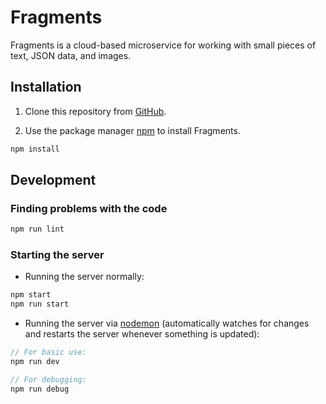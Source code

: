 # Fragments

Fragments is a cloud-based microservice for working with small pieces of text, JSON data, and images.

## Installation

1. Clone this repository from [GitHub](https://github.com/mqnguyen5/fragments).

2. Use the package manager [npm](https://www.npmjs.com/) to install Fragments.

```bash
npm install
```

## Development

### Finding problems with the code

```bash
npm run lint
```

### Starting the server

- Running the server normally:

```bash
npm start
npm run start
```

- Running the server via [nodemon](https://github.com/remy/nodemon) (automatically watches for changes and restarts the server whenever something is updated):

```js
// For basic use:
npm run dev

// For debugging:
npm run debug
```
